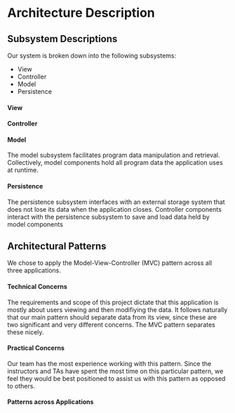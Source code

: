 # Architecture Description

## Subsystem Descriptions
Our system is broken down into the following subsystems:
- View
- Controller
- Model
- Persistence

#### View

#### Controller

#### Model
The model subsystem facilitates program data manipulation and retrieval. Collectively, model components hold all program data the application uses at runtime.

#### Persistence
The persistence subsystem interfaces with an external storage system that does not lose its data when the application closes. Controller components interact with the persistence subsystem to save and load data held by model components 

## Architectural Patterns
We chose to apply the Model-View-Controller (MVC) pattern across all three applications.

#### Technical Concerns
The requirements and scope of this project dictate that this application is mostly about users viewing and then modifiying the data. It follows naturally that our main pattern should separate data from its view, since these are two significant and very different concerns. The MVC pattern separates these nicely.

#### Practical Concerns
Our team has the most experience working with this pattern. Since the instructors and TAs have spent the most time on this particular pattern, we feel they would be best positioned to assist us with this pattern as opposed to others.

#### Patterns across Applications
